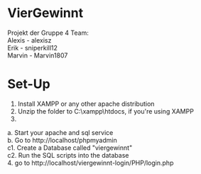 # VierGewinnt

Projekt der Gruppe 4
Team:<br>
  Alexis - alexisz<br>
  Erik - sniperkill12<br>
  Marvin - Marvin1807<br>
  
  
  
# Set-Up

1. Install XAMPP or any other apache distribution<br>
2. Unzip the folder to C:\xampp\htdocs, if you're using XAMPP<br>
3.
  a. Start your apache and sql service<br>
  b. Go to http://localhost/phpmyadmin<br>
  c1. Create a Database called "viergewinnt"<br>
  c2. Run the SQL scripts into the database <br>
4. go to http://localhost/viergewinnt-login/PHP/login.php
